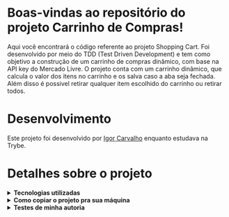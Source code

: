 # Boas-vindas ao repositório do projeto Carrinho de Compras!

Aqui você encontrará o código referente ao projeto Shopping Cart. Foi desenvolvido por meio do TDD (Test Driven Development) e tem como objetivo a construção de um carrinho de compras dinâmico, com base na API key do Mercado Livre. O projeto conta com um carrinho dinâmico, que calcula o valor dos itens no carrinho e os salva caso a aba seja fechada. Além disso é possivel retirar qualquer item escolhido do carrinho ou retirar todos.

# Desenvolvimento

Este projeto foi desenvolvido por [Igor Carvalho](https://www.linkedin.com/in/igor-carvalho-554481244/) enquanto estudava na Trybe.

# Detalhes sobre o projeto

<details>
  <summary><strong>Tecnologias utilizadas</strong></summary><br />

  - HTML Semântico
  - CSS
  - JavaScript
  - JavaScript DOM e Eventos
  - WebStorage (localStorage)
  - CSS Flexbox
  - JavaScript ES6
  - JavaScript ES6 HOFs
</details>

<details>
  <summary><strong>Como copiar o projeto pra sua máquina</strong></summary><br />

  Em primeiro lugar clone o repositório
  - `git clone * chave SSH *`
  Depois disso entre na pasta clonada
  - `cd * nome da pasta *`
  E por último instale as dependências do projeto pelo terminal
  - `npm install`
</details>

<details>
  <summary><strong>Testes de minha autoria</strong></summary><br />

  Como dito anteriormente, o código foi realizado a partir do TDD, sendo assim é possível testar as funções desenvolvidas. Todos os testes se encontram na pasta 'tests'. 
  `Atenção: apenas os testes mostrados aqui são de minha autoria, o restante são de autoria da Trybe`
  <details>
    <summary><strong>Teste da função fetchItem</strong></summary><br />
    O código referente ao teste se encontra em fetchItem.test.js, e para rodá-lo basta digitar no terminal
    - npm test fetchItem
  </details>
  <details>
    <summary><strong>Teste da função fetchProducts</strong></summary><br />
    O código referente ao teste se encontra em fetchProducts.test.js. e para rodá-lo basta digitar no terminal
    - npm test fetchProducts
  </details>
  <details>
    <summary><strong>Teste da função getSavedCartItems</strong></summary><br />
    O código referente ao teste se encontra em getSavedCartItems.test.js e para rodá-lo basta digitar no terminal
    - npm test getSavedCartItems
  </details>
  <details>
    <summary><strong>Teste da função saveCartItems</strong></summary><br />
    O código referente ao teste se encontra em saveCartItems.test.js e para rodá-lo basta digitar no terminal
    - npm test saveCartItems
  </details>
</details>
